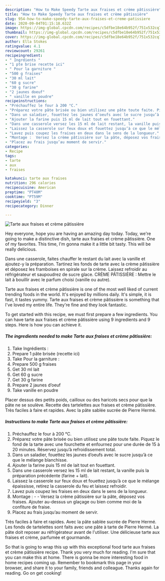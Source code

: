 ```yaml
---
description: "How to Make Speedy Tarte aux fraises et crème pâtissière"
title: "How to Make Speedy Tarte aux fraises et crème pâtissière"
slug: 954-how-to-make-speedy-tarte-aux-fraises-et-creme-patissiere
date: 2020-09-04T01:15:18.632Z
image: https://img-global.cpcdn.com/recipes/c5dfbe18e64b952f/751x532cq70/tarte-aux-fraises-et-creme-patissiere-photo-principale-de-la-recette.jpg
thumbnail: https://img-global.cpcdn.com/recipes/c5dfbe18e64b952f/751x532cq70/tarte-aux-fraises-et-creme-patissiere-photo-principale-de-la-recette.jpg
cover: https://img-global.cpcdn.com/recipes/c5dfbe18e64b952f/751x532cq70/tarte-aux-fraises-et-creme-patissiere-photo-principale-de-la-recette.jpg
author: Ella Stokes
ratingvalue: 4.1
reviewcount: 29261
recipeingredient:
- " Ingrdients "
- "1 pte brise recette ici"
- " Pour la garniture "
- "500 g fraises"
- "30 ml lait"
- "60 g sucre"
- "30 g farine"
- "2 jaunes doeuf"
- " vanille en poudre"
recipeinstructions:
- "Préchauffez le four à 200 °C."
- "Préparez votre pâte brisée ou bien utilisez une pâte toute faite. Piquez le fond de la tarte avec une fourchette et enfournez pour une durée de 15 à 20 minutes. Réservez jusqu’à refroidissement total."
- "Dans un saladier, fouettez les jaunes d’oeufs avec le sucre jusqu’à ce que le mélange blanchisse."
- "Ajouter la farine puis 15 ml de lait tout en fouettant."
- "Dans une casserole versez les 15 ml de lait restant, la vanille puis la préparation précédente (farine + lait)."
- "Laissez la casserole sur feux doux et fouettez jusqu’à ce que le mélange épaississe, retirez la casserole du feu et laissez refroidir."
- "Lavez puis coupez les fraises en deux dans le sens de la longueur."
- "Montage :  Versez la crème pâtissière sur la pâte, déposez vos fraises. Ajouter au-dessus un glaçage ou bien comme moi de la confiture de fraise."
- "Placez au frais jusqu’au moment de servir."
categories:
- Recipe
tags:
- tarte
- aux
- fraises

katakunci: tarte aux fraises 
nutrition: 296 calories
recipecuisine: American
preptime: "PT40M"
cooktime: "PT59M"
recipeyield: "3"
recipecategory: Dinner

---
```



![Tarte aux fraises et crème pâtissière](https://img-global.cpcdn.com/recipes/c5dfbe18e64b952f/751x532cq70/tarte-aux-fraises-et-creme-patissiere-photo-principale-de-la-recette.jpg)

Hey everyone, hope you are having an amazing day today. Today, we're going to make a distinctive dish, tarte aux fraises et crème pâtissière. One of my favorites. This time, I'm gonna make it a little bit tasty. This will be really delicious.

Dans une casserole, faites chauffer le restant du lait avec la vanille et ajoutez-y la préparation. Tartinez les fonds de tarte avec la crème pâtissière et déposez les framboises en spirale sur la crème. Laissez refroidir au réfrigérateur et saupoudrez de sucre glace. CRÈME PÂTISSIÈRE : Mettre le lait à bouillir avec le parfum choisi (vanille ou autre).

Tarte aux fraises et crème pâtissière is one of the most well liked of current trending foods in the world. It's enjoyed by millions daily. It's simple, it is fast, it tastes yummy. Tarte aux fraises et crème pâtissière is something that I've loved my entire life. They're fine and they look fantastic.


To get started with this recipe, we must first prepare a few ingredients. You can have tarte aux fraises et crème pâtissière using 9 ingredients and 9 steps. Here is how you can achieve it.

<!--inarticleads1-->

##### The ingredients needed to make Tarte aux fraises et crème pâtissière:

1. Take  Ingrédients :
1. Prepare 1 pâte brisée (recette ici)
1. Take  Pour la garniture :
1. Prepare 500 g fraises
1. Get 30 ml lait
1. Get 60 g sucre
1. Get 30 g farine
1. Prepare 2 jaunes d’oeuf
1. Take  vanille en poudre


Placer dessus des petits poids, cailloux ou des haricots secs pour que la pâte ne se soulève. Recette des tartelettes aux fraises et crème pâtissière. Très faciles à faire et rapides. Avec la pâte sablée sucrée de Pierre Hermé. 

<!--inarticleads2-->

##### Instructions to make Tarte aux fraises et crème pâtissière:

1. Préchauffez le four à 200 °C.
1. Préparez votre pâte brisée ou bien utilisez une pâte toute faite. Piquez le fond de la tarte avec une fourchette et enfournez pour une durée de 15 à 20 minutes. Réservez jusqu’à refroidissement total.
1. Dans un saladier, fouettez les jaunes d’oeufs avec le sucre jusqu’à ce que le mélange blanchisse.
1. Ajouter la farine puis 15 ml de lait tout en fouettant.
1. Dans une casserole versez les 15 ml de lait restant, la vanille puis la préparation précédente (farine + lait).
1. Laissez la casserole sur feux doux et fouettez jusqu’à ce que le mélange épaississe, retirez la casserole du feu et laissez refroidir.
1. Lavez puis coupez les fraises en deux dans le sens de la longueur.
1. Montage : -  - Versez la crème pâtissière sur la pâte, déposez vos fraises. Ajouter au-dessus un glaçage ou bien comme moi de la confiture de fraise.
1. Placez au frais jusqu’au moment de servir.


Très faciles à faire et rapides. Avec la pâte sablée sucrée de Pierre Hermé. Les fonds de tartelettes sont faits avec une pâte à tarte de Pierre Hermé. La pâte doit reposer au réfrigérateur avant de l&#39;utiliser. Une délicieuse tarte aux fraises et crème, parfumée et gourmande. 

So that is going to wrap this up with this exceptional food tarte aux fraises et crème pâtissière recipe. Thank you very much for reading. I'm sure that you can make this at home. There is gonna be more interesting food in home recipes coming up. Remember to bookmark this page in your browser, and share it to your family, friends and colleague. Thanks again for reading. Go on get cooking!
